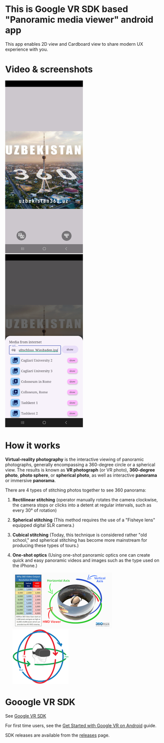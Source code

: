 # This is Google VR SDK based "Panoramic media viewer" android app

This app enables 2D view and Cardboard view to share modern UX experience with you.


# Video & screenshots

<img alt="" src="media%2Fscreenshots%2FScreenshot_1.png" width="250"/>   <img alt="" src="media%2Fscreenshots%2FScreenshot_2.png" width="250"/>   <img alt="" src="media%2Fscreenshots%2FScreenshot_3.png" width="250"/>  <img alt="" src="media%2Fscreenshots%2FScreenshot_4.png" width="250"/>

# How it works
**Virtual-reality photography** is the interactive viewing of panoramic photographs, generally encompassing a 360-degree circle or a 
spherical view. The results is known as **VR photograph** (or VR photo), **360-degree photo**, **photo sphere**, or **spherical photo**, as well as 
interactive **panorama** or immersive **panorama**.

There are 4 types of stitching photos together to see 360 panorama:
1. **Rectilinear stitching** (operator manually rotates the camera clockwise, the camera stops or clicks into a detent at regular intervals, such as every 30° of rotation)
2. **Spherical stitching** (This method requires the use of a "Fisheye lens" equipped digital SLR camera.)
3. **Cubical stitching** (Today, this technique is considered rather "old school," and spherical stitching has become more mainstream for producing these types of tours.)
4. **One-shot optics** (Using one-shot panoramic optics one can create quick and easy panoramic videos and images such as the type used on the iPhone.)

    <img alt="" src="media%2Fhow%20works%201.gif" width="320"/>
    <img alt="" src="media%2Fhow%20works%202.png" width="180"/>
   
# Gooogle VR SDK
See [Google VR SDK](https://github.com/googlevr/gvr-android-sdk)

For first time users, see the [Get Started with Google VR on Android](//developers.google.com/vr/android/get-started) guide.

SDK releases are available from the [releases](//github.com/googlevr/gvr-android-sdk/releases) page.